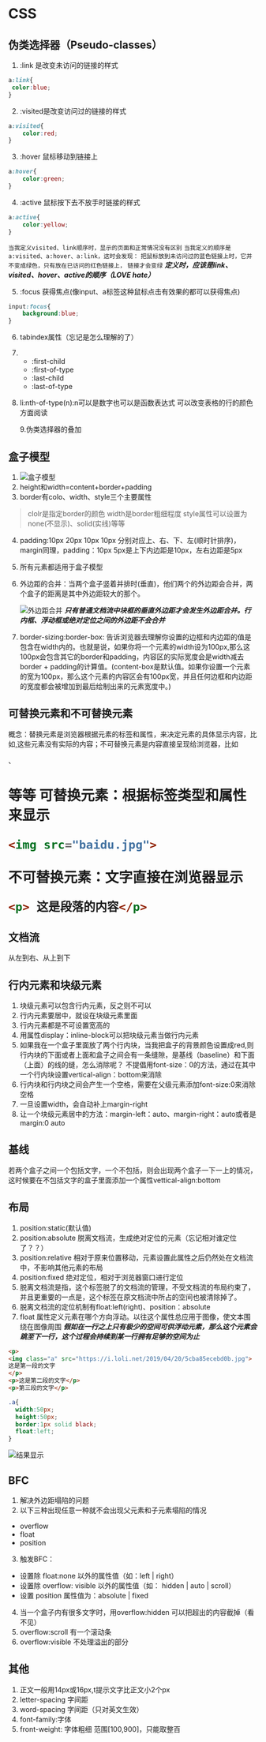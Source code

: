 # CSS
## 伪类选择器（Pseudo-classes）
1. :link 是改变未访问的链接的样式
 ```css
 a:link{
  color:blue;
}
 ```
2. :visited是改变访问过的链接的样式 
```css
a:visited{
    color:red;
}
```
3. :hover 鼠标移动到链接上 
```css
a:hover{
    color:green;
}
```
4. :active 鼠标按下去不放手时链接的样式
```css
a:active{
    color:yellow;
}
```
`当我定义visited、link顺序时，显示的页面和正常情况没有区别`
`当我定义的顺序是a:visited、a:hover、a:link，这时会发现：`
`把鼠标放到未访问过的蓝色链接上时，它并不变成绿色，只有放在已访问的红色链接上，`
`链接才会变绿`
***定义时，应该是link、visited、hover、active的顺序（LOVE hate）*** 

5. :focus 获得焦点(像input、a标签这种鼠标点击有效果的都可以获得焦点)
```css
input:focus{
    background:blue;
}
```
6. tabindex属性（忘记是怎么理解的了）

7. * :first-child
   * :first-of-type
   * :last-child
   * :last-of-type

8. li:nth-of-type(n):n可以是数字也可以是函数表达式
   可以改变表格的行的颜色方面阅读

   9.伪类选择器的叠加
## 盒子模型
1. ![盒子模型](https://i.loli.net/2019/04/19/5cb988e813c54.jpg)
2. height和width=content+border+padding
3. border有colo、width、style三个主要属性
 >clolr是指定border的颜色
 >width是border粗细程度
 >style属性可以设置为none(不显示)、solid(实线)等等

4. padding:10px 20px 10px 10px 分别对应上、右、下、左(顺时针排序)，margin同理，padding：10px 5px是上下内边距是10px，左右边距是5px

5. 所有元素都适用于盒子模型

6. 外边距的合并：当两个盒子竖着并排时(垂直)，他们两个的外边距会合并，两个盒子的距离是其中外边距较大的那个。

   ![外边距合并](https://i.loli.net/2019/04/19/5cb99bc3aa8c1.png)
   ***只有普通文档流中块框的垂直外边距才会发生外边距合并。行内框、浮动框或绝对定位之间的外边距不会合并***

7. border-sizing:border-box: 告诉浏览器去理解你设置的边框和内边距的值是包含在width内的。也就是说，如果你将一个元素的width设为100px,那么这100px会包含其它的border和padding，内容区的实际宽度会是width减去border +  padding的计算值。(content-box是默认值。如果你设置一个元素的宽为100px，那么这个元素的内容区会有100px宽，并且任何边框和内边距的宽度都会被增加到最后绘制出来的元素宽度中。)


## 可替换元素和不可替换元素
概念：替换元素是浏览器根据元素的标签和属性，来决定元素的具体显示内容，比如<img>,这些元素没有实际的内容；不可替换元素是内容直接呈现给浏览器，比如<p>、<h1>等等
可替换元素：根据标签类型和属性来显示
```html
<img src="baidu.jpg">  
```
不可替换元素：文字直接在浏览器显示
```html
<p> 这是段落的内容</p>
```
## 文档流
  从左到右、从上到下
## 行内元素和块级元素
1. 块级元素可以包含行内元素，反之则不可以
2. 行内元素要居中，就设在块级元素里面
3. 行内元素都是不可设置宽高的
4. 用属性display：inline-block可以把块级元素当做行内元素
5. 如果我在一个盒子里面放了两个行内块，当我把盒子的背景颜色设置成red,则行内块的下面或者上面和盒子之间会有一条缝隙，是基线（baseline）和下面（上面）的线的缝，怎么消除呢？
             不提倡用font-size：0的方法，通过在其中一个行内块设置vertical-align：bottom来消除
6. 行内块和行内块之间会产生一个空格，需要在父级元素添加font-size:0来消除空格
7. 一旦设置width，会自动补上margin-right
8. 让一个块级元素居中的方法：margin-left：auto、margin-right：auto或者是margin:0 auto
## 基线
   若两个盒子之间一个包括文字，一个不包括，则会出现两个盒子一下一上的情况，这时候要在不包括文字的盒子里面添加一个属性vettical-align:bottom

## 布局
1. position:static(默认值)
2. position:absolute  脱离文档流，生成绝对定位的元素（忘记相对谁定位了？？）
3. position:relative  相对于原来位置移动，元素设置此属性之后仍然处在文档流中，不影响其他元素的布局
4. position:fixed  绝对定位，相对于浏览器窗口进行定位
5. 脱离文档流是指，这个标签脱了的文档流的管理，不受文档流的布局约束了，并且更重要的一点是，这个标签在原文档流中所占的空间也被清除掉了。 
6. 脱离文档流的定位机制有float:left(right)、position：absolute
7. float 属性定义元素在哪个方向浮动。以往这个属性总应用于图像，使文本围绕在图像周围
***假如在一行之上只有极少的空间可供浮动元素，那么这个元素会跳至下一行，这个过程会持续到某一行拥有足够的空间为止***
```html
<p>
<img class="a" src="https://i.loli.net/2019/04/20/5cba85ecebd0b.jpg">
这是第一段的文字
</p>
<p>这是第二段的文字</p>
<p>第三段的文字</p>
```
```css
.a{
  width:50px;
  height:50px;
  border:1px solid black;
  float:left;
}
```
![结果显示](https://i.loli.net/2019/04/20/5cba8812af8d0.png)

## BFC

1. 解决外边距塌陷的问题
2. 以下三种出现任意一种就不会出现父元素和子元素塌陷的情况
+ overflow
+ float
+ position
3. 触发BFC：
+ 设置除 float:none 以外的属性值（如：left | right）
+ 设置除 overflow: visible 以外的属性值（如： hidden | auto | scroll）
+ 设置 position 属性值为：absolute | fixed 
4. 当一个盒子内有很多文字时，用overflow:hidden 可以把超出的内容截掉（看不见）
5. overflow:scroll 有一个滚动条
6. overflow:visible  不处理溢出的部分
## 其他
1. 正文一般用14px或16px,t提示文字比正文小2个px
2. letter-spacing  字间距
3. word-spacing  字间距（只对英文生效）
4. font-family:字体
5. front-weight: 字体粗细 范围[100,900]，只能取整百

